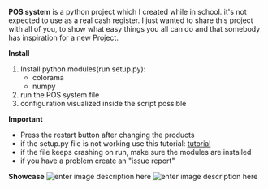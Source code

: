 ﻿**POS system** is a python project which I created while in school.
it's not expected to use as a real cash register. I just wanted to share this project with all of you, to show what easy things you all can do and that somebody has inspiration for a new Project. 

**Install**

 1. Install python modules(run setup.py):
	 - colorama
	 - numpy
2. run the POS system file
3. configuration visualized inside the script possible

**Important**

 -  Press the restart button after changing the products
 -  if the setup.py file is not working use this tutorial: [tutorial](https://docs.python.org/3/installing/index.html)
 - if the file keeps crashing on run, make sure the modules are installed
 - if you have a problem create an "issue report" 
 
**Showcase**
![enter image description here](https://i.ibb.co/Cs3fRj7/Screenshot-2023-03-28-132338.png)
![enter image description here](https://i.ibb.co/R3GZF9W/Screenshot-2023-03-28-132505.png)
